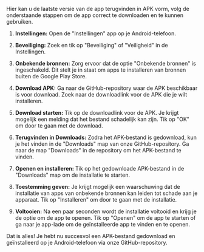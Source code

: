 Hier kan u de laatste versie van de app terugvinden in APK vorm, volg de onderstaande stappen om de app correct te downloaden en te kunnen gebruiken.

1. **Instellingen:** Open de "Instellingen" app op je Android-telefoon.

2. **Beveiliging:** Zoek en tik op "Beveiliging" of "Veiligheid" in de Instellingen.

3. **Onbekende bronnen:** Zorg ervoor dat de optie "Onbekende bronnen" is ingeschakeld. Dit stelt je in staat om apps te installeren van bronnen buiten de Google Play Store.

4. **Download APK:** Ga naar de GitHub-repository waar de APK beschikbaar is voor download. Zoek naar de downloadlink voor de APK die je wilt installeren.

5. **Download starten:** Tik op de downloadlink voor de APK. Je krijgt mogelijk een melding dat het bestand schadelijk kan zijn. Tik op "OK" om door te gaan met de download.

6. **Terugvinden in Downloads:** Zodra het APK-bestand is gedownload, kun je het vinden in de "Downloads" map van onze GitHub-repository. Ga naar de map "Downloads" in de repository om het APK-bestand te vinden.

7. **Openen en installeren:** Tik op het gedownloade APK-bestand in de "Downloads" map om de installatie te starten.

8. **Toestemming geven:** Je krijgt mogelijk een waarschuwing dat de installatie van apps van onbekende bronnen kan leiden tot schade aan je apparaat. Tik op "Installeren" om door te gaan met de installatie.

9. **Voltooien:** Na een paar seconden wordt de installatie voltooid en krijg je de optie om de app te openen. Tik op "Openen" om de app te starten of ga naar je app-lade om de geïnstalleerde app te vinden en te openen.

Dat is alles! Je hebt nu succesvol een APK-bestand gedownload en geïnstalleerd op je Android-telefoon via onze GitHub-repository.
